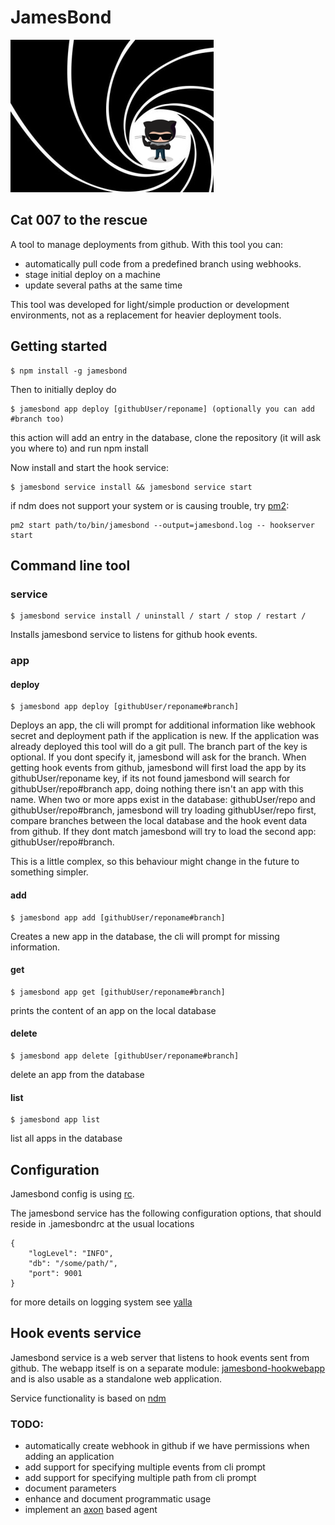 # JamesBond
![logo](media/logo.png)
## Cat 007 to the rescue
A tool to manage deployments from github.
With this tool you can:
* automatically pull code from a predefined branch using webhooks. 
* stage initial deploy on a machine
* update several paths at the same time

This tool was developed for light/simple production or development environments, not as a replacement for heavier deployment tools.

## Getting started
```
$ npm install -g jamesbond
```
Then to initially deploy do
```
$ jamesbond app deploy [githubUser/reponame] (optionally you can add #branch too)
```
this action will add an entry in the database, clone the repository (it will ask you where to) and run npm install

Now install and start the hook service:
```
$ jamesbond service install && jamesbond service start
```

if ndm does not support your system or is causing trouble, try [pm2](https://github.com/Unitech/PM2):
```
pm2 start path/to/bin/jamesbond --output=jamesbond.log -- hookserver start
```
## Command line tool

### service 
```
$ jamesbond service install / uninstall / start / stop / restart / 
```
Installs jamesbond service to listens for github hook events.
### app
#### deploy
```
$ jamesbond app deploy [githubUser/reponame#branch]
```
Deploys an app, the cli will prompt for additional information like webhook secret and deployment path if the application is new. If the application was already deployed this tool will do a git pull. 
The branch part of the key is optional. If you dont specify it, jamesbond will ask for the branch. 
When getting hook events from github, jamesbond will first load the app by its githubUser/reponame key, if its not found jamesbond will search for githubUser/repo#branch app, doing nothing there isn't an app with this name. When two or more apps exist in the database: githubUser/repo and githubUser/repo#branch, jamesbond will try loading githubUser/repo first, compare branches between the local database and the hook event data from github. If they dont match jamesbond will try to load the second app: githubUser/repo#branch.

This is a little complex, so this behaviour might change in the future to something simpler.
#### add
```
$ jamesbond app add [githubUser/reponame#branch]
```
Creates a new app in the database, the cli will prompt for missing information.
#### get
```
$ jamesbond app get [githubUser/reponame#branch]
```
prints the content of an app on the local database
#### delete
```
$ jamesbond app delete [githubUser/reponame#branch]
```
delete an app from the database
#### list
```
$ jamesbond app list
```
list all apps in the database

## Configuration
Jamesbond config is using [rc](http://github.com/dominictarr/rc). 

The jamesbond service has the following configuration options, that should reside in .jamesbondrc at the usual locations
```
{
    "logLevel": "INFO",  
    "db": "/some/path/",
    "port": 9001
}
```
for more details on logging system see [yalla](https://github.com/kessler/node-yalla)

## Hook events service
Jamesbond service is a web server that listens to hook events sent from github. The webapp itself is on a separate module:  [jamesbond-hookwebapp](https://github.com/kessler/node-jamesbond-hookwebapp) and is also usable as a standalone web application.

Service functionality is based on [ndm](http://npmjs.org/package/ndm)

### TODO: 
* automatically create webhook in github if we have permissions when adding an application
* add support for specifying multiple events from cli prompt
* add support for specifying multiple path from cli prompt
* document parameters
* enhance and document programmatic usage
* implement an [axon](https://github.com/tj/axon) based agent